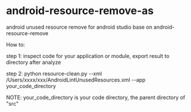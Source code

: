 # android-resource-remove-as
android unused resource remove for android studio base on android-resource-remove

How to:

step 1:   inspect code for your application or module, export result to directory after analyze 

step 2:   python resource-clean.py --xml /Users/xxxx/xxx/AndroidLintUnusedResources.xml --app your_code_directory

NOTE:   your_code_directory is your code directory, the parent directory of "src"
